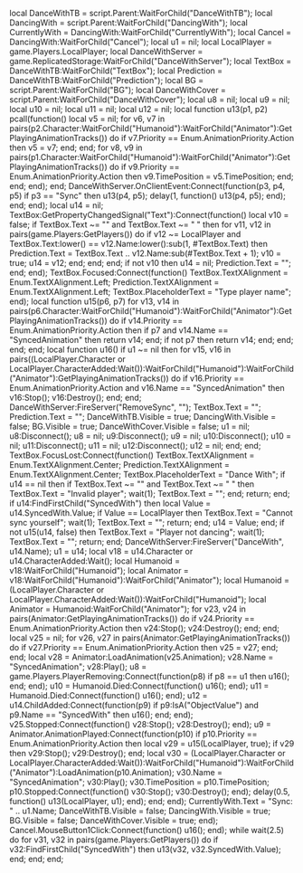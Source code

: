 local DanceWithTB = script.Parent:WaitForChild("DanceWithTB");
local DancingWith = script.Parent:WaitForChild("DancingWith");
local CurrentlyWith = DancingWith:WaitForChild("CurrentlyWith");
local Cancel = DancingWith:WaitForChild("Cancel");
local u1 = nil;
local LocalPlayer = game.Players.LocalPlayer;
local DanceWithServer = game.ReplicatedStorage:WaitForChild("DanceWithServer");
local TextBox = DanceWithTB:WaitForChild("TextBox");
local Prediction = DanceWithTB:WaitForChild("Prediction");
local BG = script.Parent:WaitForChild("BG");
local DanceWithCover = script.Parent:WaitForChild("DanceWithCover");
local u8 = nil;
local u9 = nil;
local u10 = nil;
local u11 = nil;
local u12 = nil;
local function u13(p1, p2)
	pcall(function()
		local v5 = nil;
		for v6, v7 in pairs(p2.Character:WaitForChild("Humanoid"):WaitForChild("Animator"):GetPlayingAnimationTracks()) do
			if v7.Priority == Enum.AnimationPriority.Action then
				v5 = v7;
			end;
		end;
		for v8, v9 in pairs(p1.Character:WaitForChild("Humanoid"):WaitForChild("Animator"):GetPlayingAnimationTracks()) do
			if v9.Priority == Enum.AnimationPriority.Action then
				v9.TimePosition = v5.TimePosition;
			end;
		end;
	end);
end;
DanceWithServer.OnClientEvent:Connect(function(p3, p4, p5)
	if p3 == "Sync" then
		u13(p4, p5);
		delay(1, function()
			u13(p4, p5);
		end);
	end;
end);
local u14 = nil;
TextBox:GetPropertyChangedSignal("Text"):Connect(function()
	local v10 = false;
	if TextBox.Text ~= "" and TextBox.Text ~= " " then
		for v11, v12 in pairs(game.Players:GetPlayers()) do
			if v12 ~= LocalPlayer and TextBox.Text:lower() == v12.Name:lower():sub(1, #TextBox.Text) then
				Prediction.Text = TextBox.Text .. v12.Name:sub(#TextBox.Text + 1);
				v10 = true;
				u14 = v12;
			end;
		end;
	end;
	if not v10 then
		u14 = nil;
		Prediction.Text = "";
	end;
end);
TextBox.Focused:Connect(function()
	TextBox.TextXAlignment = Enum.TextXAlignment.Left;
	Prediction.TextXAlignment = Enum.TextXAlignment.Left;
	TextBox.PlaceholderText = "Type player name";
end);
local function u15(p6, p7)
	for v13, v14 in pairs(p6.Character:WaitForChild("Humanoid"):WaitForChild("Animator"):GetPlayingAnimationTracks()) do
		if v14.Priority == Enum.AnimationPriority.Action then
			if p7 and v14.Name == "SyncedAnimation" then
				return v14;
			end;
			if not p7 then
				return v14;
			end;
		end;
	end;
end;
local function u16()
	if u1 ~= nil then
		for v15, v16 in pairs((LocalPlayer.Character or LocalPlayer.CharacterAdded:Wait()):WaitForChild("Humanoid"):WaitForChild("Animator"):GetPlayingAnimationTracks()) do
			if v16.Priority == Enum.AnimationPriority.Action and v16.Name == "SyncedAnimation" then
				v16:Stop();
				v16:Destroy();
			end;
		end;
		DanceWithServer:FireServer("RemoveSync", "");
		TextBox.Text = "";
		Prediction.Text = "";
		DanceWithTB.Visible = true;
		DancingWith.Visible = false;
		BG.Visible = true;
		DanceWithCover.Visible = false;
		u1 = nil;
		u8:Disconnect();
		u8 = nil;
		u9:Disconnect();
		u9 = nil;
		u10:Disconnect();
		u10 = nil;
		u11:Disconnect();
		u11 = nil;
		u12:Disconnect();
		u12 = nil;
	end;
end;
TextBox.FocusLost:Connect(function()
	TextBox.TextXAlignment = Enum.TextXAlignment.Center;
	Prediction.TextXAlignment = Enum.TextXAlignment.Center;
	TextBox.PlaceholderText = "Dance With";
	if u14 == nil then
		if TextBox.Text ~= "" and TextBox.Text ~= " " then
			TextBox.Text = "Invalid player";
			wait(1);
			TextBox.Text = "";
		end;
		return;
	end;
	if u14:FindFirstChild("SyncedWith") then
		local Value = u14.SyncedWith.Value;
		if Value == LocalPlayer then
			TextBox.Text = "Cannot sync yourself";
			wait(1);
			TextBox.Text = "";
			return;
		end;
		u14 = Value;
	end;
	if not u15(u14, false) then
		TextBox.Text = "Player not dancing";
		wait(1);
		TextBox.Text = "";
		return;
	end;
	DanceWithServer:FireServer("DanceWith", u14.Name);
	u1 = u14;
	local v18 = u14.Character or u14.CharacterAdded:Wait();
	local Humanoid = v18:WaitForChild("Humanoid");
	local Animator = v18:WaitForChild("Humanoid"):WaitForChild("Animator");
	local Humanoid = (LocalPlayer.Character or LocalPlayer.CharacterAdded:Wait()):WaitForChild("Humanoid");
	local Animator = Humanoid:WaitForChild("Animator");
	for v23, v24 in pairs(Animator:GetPlayingAnimationTracks()) do
		if v24.Priority == Enum.AnimationPriority.Action then
			v24:Stop();
			v24:Destroy();
		end;
	end;
	local v25 = nil;
	for v26, v27 in pairs(Animator:GetPlayingAnimationTracks()) do
		if v27.Priority == Enum.AnimationPriority.Action then
			v25 = v27;
		end;
	end;
	local v28 = Animator:LoadAnimation(v25.Animation);
	v28.Name = "SyncedAnimation";
	v28:Play();
	u8 = game.Players.PlayerRemoving:Connect(function(p8)
		if p8 == u1 then
			u16();
		end;
	end);
	u10 = Humanoid.Died:Connect(function()
		u16();
	end);
	u11 = Humanoid.Died:Connect(function()
		u16();
	end);
	u12 = u14.ChildAdded:Connect(function(p9)
		if p9:IsA("ObjectValue") and p9.Name == "SyncedWith" then
			u16();
		end;
	end);
	v25.Stopped:Connect(function()
		v28:Stop();
		v28:Destroy();
	end);
	u9 = Animator.AnimationPlayed:Connect(function(p10)
		if p10.Priority == Enum.AnimationPriority.Action then
			local v29 = u15(LocalPlayer, true);
			if v29 then
				v29:Stop();
				v29:Destroy();
			end;
			local v30 = (LocalPlayer.Character or LocalPlayer.CharacterAdded:Wait()):WaitForChild("Humanoid"):WaitForChild("Animator"):LoadAnimation(p10.Animation);
			v30.Name = "SyncedAnimation";
			v30:Play();
			v30.TimePosition = p10.TimePosition;
			p10.Stopped:Connect(function()
				v30:Stop();
				v30:Destroy();
			end);
			delay(0.5, function()
				u13(LocalPlayer, u1);
			end);
		end;
	end);
	CurrentlyWith.Text = "Sync: " .. u1.Name;
	DanceWithTB.Visible = false;
	DancingWith.Visible = true;
	BG.Visible = false;
	DanceWithCover.Visible = true;
end);
Cancel.MouseButton1Click:Connect(function()
	u16();
end);
while wait(2.5) do
	for v31, v32 in pairs(game.Players:GetPlayers()) do
		if v32:FindFirstChild("SyncedWith") then
			u13(v32, v32.SyncedWith.Value);
		end;
	end;
end;
